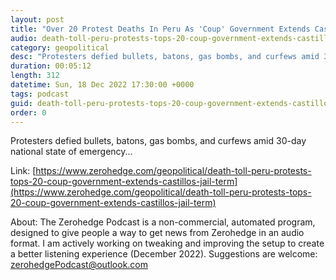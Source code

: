 ```yaml
---
layout: post
title: "Over 20 Protest Deaths In Peru As 'Coup' Government Extends Castillo's Jail Term"
audio: death-toll-peru-protests-tops-20-coup-government-extends-castillos-jail-term-0
category: geopolitical
desc: "Protesters defied bullets, batons, gas bombs, and curfews amid 30-day national state of emergency..."
duration: 00:05:12
length: 312
datetime: Sun, 18 Dec 2022 17:30:00 +0000
tags: podcast
guid: death-toll-peru-protests-tops-20-coup-government-extends-castillos-jail-term-0
order: 0
---
```

Protesters defied bullets, batons, gas bombs, and curfews amid 30-day national state of emergency...

Link: [https://www.zerohedge.com/geopolitical/death-toll-peru-protests-tops-20-coup-government-extends-castillos-jail-term](https://www.zerohedge.com/geopolitical/death-toll-peru-protests-tops-20-coup-government-extends-castillos-jail-term)

About: The Zerohedge Podcast is a non-commercial, automated program, designed to give people a way to get news from Zerohedge in an audio format.  I am actively working on tweaking and improving the setup to create a better listening experience (December 2022).  Suggestions are welcome: [zerohedgePodcast@outlook.com](mailto:zerohedgePodcast@outlook.com)